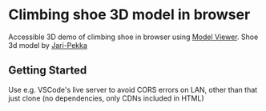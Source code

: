 # Climbing shoe 3D model in browser
Accessible 3D demo of climbing shoe in browser using [Model Viewer](https://github.com/google/model-viewer). Shoe 3d model by [Jari-Pekka](https://sketchfab.com/3d-models/climbing-shoe-a13e05f2475d4f89ae7fbbbeb1859e85)

## Getting Started
Use e.g. VSCode's live server to avoid CORS errors on LAN, other than that just clone (no dependencies, only CDNs included in HTML)